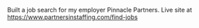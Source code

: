 Built a job search for my employer Pinnacle Partners.
Live site at https://www.partnersinstaffing.com/find-jobs
